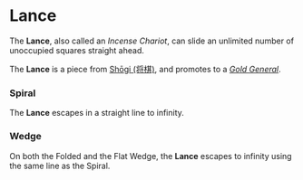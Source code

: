 # Lance

The **Lance**, also called an *Incense Chariot*, can slide an
unlimited number of unoccupied squares straight ahead.

The **Lance** is a piece from
[Sh&#x14d;gi (&#x5c06;&#x68cb;)](#wiki:Shogi), and
promotes to a [*Gold General*](gold_general).

### Spiral

The **Lance** escapes in a straight line to infinity.

### Wedge

On both the Folded and the Flat Wedge, the **Lance** 
escapes to infinity using the same line as the Spiral.

<div class = 'trapped' data-piece = 'lance'></div>
<div class = 'boxset'  data-sets  = 'shogi'></div>
